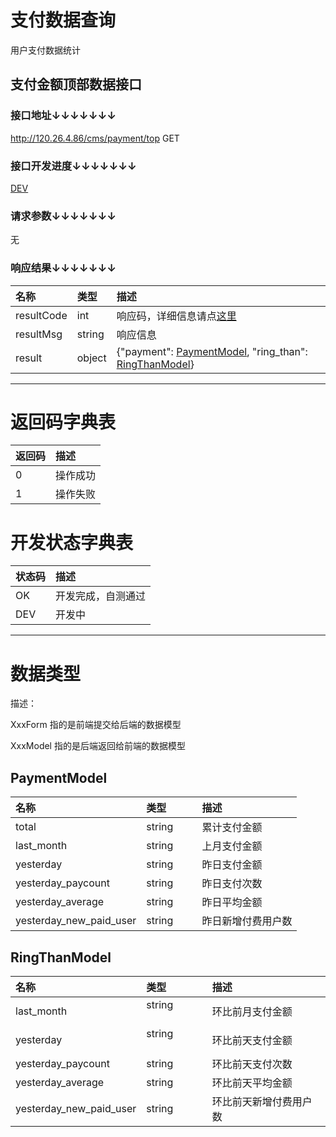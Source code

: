 # 支付数据查询

用户支付数据统计

## 支付金额顶部数据接口

### 接口地址↓↓↓↓↓↓↓

http://120.26.4.86/cms/payment/top GET

### 接口开发进度↓↓↓↓↓↓↓

[DEV](#开发状态字典表)

### 请求参数↓↓↓↓↓↓↓

无

### 响应结果↓↓↓↓↓↓↓

| 名称               | 类型               | 描述
| :----------------- | :----------------- | :----------------- 
| resultCode         | int                | 响应码，详细信息请点[这里](#返回码字典表)
| resultMsg          | string             | 响应信息
| result             | object             | {"payment": [PaymentModel](#paymentmodel), "ring_than": [RingThanModel](#ringthanmodel)}

---

# 返回码字典表

| 返回码             | 描述
| :----------------- | :----------------- 
| 0                  | 操作成功
| 1                  | 操作失败

# 开发状态字典表

| 状态码             | 描述
| :----------------- | :----------------- 
| OK                 | 开发完成，自测通过
| DEV                | 开发中

---

# 数据类型

描述：

XxxForm 指的是前端提交给后端的数据模型

XxxModel 指的是后端返回给前端的数据模型

## PaymentModel

| 名称                    | 类型               | 描述
| :---------------------- | :----------------- | :----------------- 
| total                   | string             | 累计支付金额
| last_month              | string             | 上月支付金额
| yesterday               | string             | 昨日支付金额
| yesterday_paycount      | string             | 昨日支付次数
| yesterday_average       | string             | 昨日平均金额
| yesterday_new_paid_user | string             | 昨日新增付费用户数


## RingThanModel

| 名称                    | 类型               | 描述
| :---------------------- | :----------------- | :----------------- 
| last_month              | string             | 环比前月支付金额
| yesterday               | string             | 环比前天支付金额
| yesterday_paycount      | string             | 环比前天支付次数
| yesterday_average       | string             | 环比前天平均金额
| yesterday_new_paid_user | string             | 环比前天新增付费用户数
